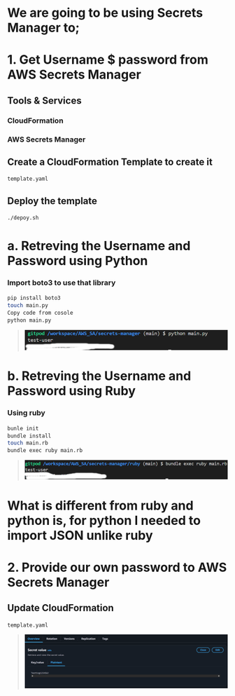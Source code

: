 # We are going to be using Secrets Manager to;
# 1. Get Username $ password from AWS Secrets Manager
## Tools & Services
### CloudFormation
### AWS Secrets Manager
## Create a CloudFormation Template to create it
```sh
template.yaml
```
## Deploy the template
```sh
./depoy.sh
```
# a. Retreving the Username and Password using Python
### Import boto3 to use that library
```sh
pip install boto3
touch main.py
Copy code from cosole
python main.py
```
>![Alt text](/output-images/sm.png?raw=true "The output as expected")
# b. Retreving the Username and Password using Ruby
### Using ruby
```sh
bunle init
bundle install
touch main.rb
bundle exec ruby main.rb
```
>![Alt text](/output-images/smrb.png?raw=true "The output as expected")
# What is different from ruby and python is, for python I needed to import JSON unlike ruby
# 2. Provide our own password to AWS Secrets Manager
## Update CloudFormation
```sh
template.yaml
```
>![Alt text](/output-images/smprov.png?raw=true "The output as expected")
